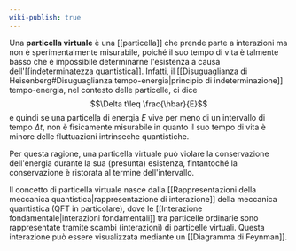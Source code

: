 ```yaml
---
wiki-publish: true
---
```

Una **particella virtuale** è una [[particella]] che prende parte a interazioni ma non è sperimentalmente misurabile, poiché il suo tempo di vita è talmente basso che è impossibile determinarne l'esistenza a causa dell'[[indeterminatezza quantistica]]. Infatti, il [[Disuguaglianza di Heisenberg#Disuguaglianza tempo-energia|principio di indeterminazione]] tempo-energia, nel contesto delle particelle, ci dice
$$\Delta t\leq \frac{\hbar}{E}$$
e quindi se una particella di energia $E$ vive per meno di un intervallo di tempo $\Delta t$, non è fisicamente misurabile in quanto il suo tempo di vita è minore delle fluttuazioni intrinseche quantistiche.

Per questa ragione, una particella virtuale può violare la conservazione dell'energia durante la sua (presunta) esistenza, fintantoché la conservazione è ristorata al termine dell'intervallo.

Il concetto di particella virtuale nasce dalla [[Rappresentazioni della meccanica quantistica|rappresentazione di interazione]] della meccanica quantistica (QFT in particolare), dove le [[Interazione fondamentale|interazioni fondamentali]] tra particelle ordinarie sono rappresentate tramite scambi (interazioni) di particelle virtuali. Questa interazione può essere visualizzata mediante un [[Diagramma di Feynman]].